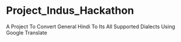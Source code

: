 # Project_Indus_Hackathon
A Project To Convert General Hindi To Its All Supported Dialects Using Google Translate
